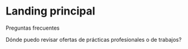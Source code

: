 # Landing principal

Preguntas frecuentes

Dónde puedo revisar ofertas de prácticas profesionales o de trabajos?



